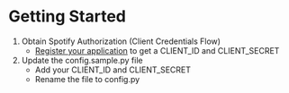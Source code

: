# Getting Started
1. Obtain Spotify Authorization (Client Credentials Flow)
    - [Register your application](https://developer.spotify.com/documentation/general/guides/app-settings/#register-your-app) to get a CLIENT_ID and CLIENT_SECRET
2. Update the config.sample.py file
    - Add your CLIENT_ID and CLIENT_SECRET
    - Rename the file to config.py

